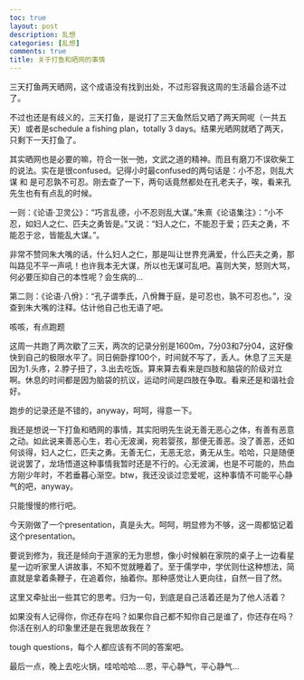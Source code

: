 ```yaml
---
toc: true
layout: post
description: 乱想
categories: [乱想]
comments: true
title: 关于打鱼和晒网的事情
---
```


三天打鱼两天晒网，这个成语没有找到出处，不过形容我这周的生活最合适不过了。

不过也还是有歧义的，三天打鱼，是说打了三天鱼然后又晒了两天网呢（一共五天）或者是schedule a fishing plan，totally 3 days。结果光晒网就晒了两天，只剩下一天打鱼了。

其实晒网也是必要的嘛，符合一张一弛，文武之道的精神。而且有磨刀不误砍柴工的说法。实在是很confused。记得小时最confused的两句话是：小不忍，则乱大谋 和 是可忍孰不可忍。刚去查了一下，两句话竟然都处在孔老夫子，唉，看来孔先生也有有点乱的时候。

一则：《论语·卫灵公》：“巧言乱德，小不忍则乱大谋。”朱熹《论语集注》：“小不忍，如妇人之仁、匹夫之勇皆是。”又说：“妇人之仁，不能忍于爱；匹夫之勇，不能忍于忿，皆能乱大谋。”。

非常不赞同朱大嘴的话，什么妇人之仁，那是叫让世界充满爱，什么匹夫之勇，那叫路见不平一声吼！也许我本无大谋，所以也无谋可乱吧。喜则大笑，怒则大骂，何必要压抑自己的本性呢？会生病的…

第二则：《论语·八佾》：“孔子谓季氏，八佾舞于庭，是可忍也，孰不可忍也。”，没查到朱大嘴的注释。估计他自己也无语了吧。

咳咳，有点跑题

这周一共跑了两次歇了三天，两次的记录分别是1600m，7分03和7分04，这好像快到自己的极限水平了。同日俯卧撑100个，时间就不写了，丢人。休息了三天是因为1.头疼，2.脖子扭了，3.出去吃饭。算来算去看来是四肢和脑袋的阶级对立啊。休息的时间都是因为脑袋的抗议，运动时间是四肢在争取。看来还是和谐社会好。

跑步的记录还是不错的，anyway，呵呵，得意一下。

我还是想说一下打鱼和晒网的事情，其实阳明先生说无善无恶心之体，有善有恶意之动。如此说来善恶心生，若心无波澜，宛若婴孩，那便无善恶。没了善恶，还如何谈得，妇人之仁，匹夫之勇。无善无仁，无恶无忿，勇无从生。哈哈，只是随便说说罢了，龙场悟道这种事情我暂时还是不行的。心无波澜，也是不可能的，热血方刚少年时，不若垂暮心渐空。btw，我还没谈过恋爱呢，这种事情不可能平心静气的吧，anyway。

只能慢慢的修行吧。

今天刚做了一个presentation，真是头大。呵呵，明显修为不够，这一周都惦记着这个presentation。

要说到修为，我还是倾向于道家的无为思想，像小时候躺在家院的桌子上一边看星星一边听家里人讲故事，不知不觉就睡着了。至于儒学中，学优则仕这种想法，简直就是拿着条鞭子，在追着你，抽着你。那种感觉让人更向往，自然一目了然。

这里又牵扯出一些其它的思考。归为一句，到底是自己活着还是为了他人活着？

如果没有人记得你，你还存在吗？如果你自己都不知你自己是谁了，你还存在吗？你活在别人的印象里还是在我思故我在？

tough questions，每个人都应该有不同的答案吧。

最后一点，晚上去吃火锅，哇哈哈哈….恩，平心静气，平心静气…